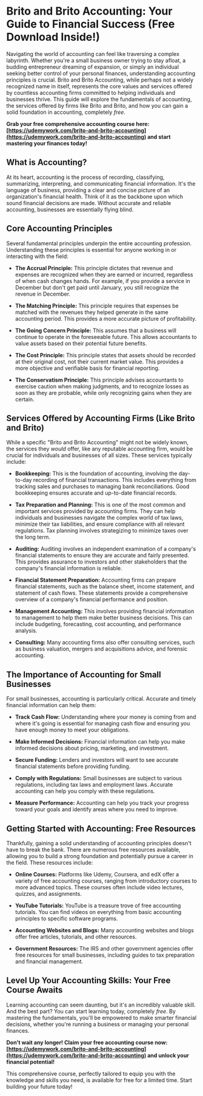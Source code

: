 # Brito and Brito Accounting: Your Guide to Financial Success (Free Download Inside!)

Navigating the world of accounting can feel like traversing a complex labyrinth. Whether you're a small business owner trying to stay afloat, a budding entrepreneur dreaming of expansion, or simply an individual seeking better control of your personal finances, understanding accounting principles is crucial. Brito and Brito Accounting, while perhaps not a widely recognized name in itself, represents the core values and services offered by countless accounting firms committed to helping individuals and businesses thrive. This guide will explore the fundamentals of accounting, the services offered by firms like Brito and Brito, and how you can gain a solid foundation in accounting, completely *free*.

**Grab your free comprehensive accounting course here: [https://udemywork.com/brito-and-brito-accounting](https://udemywork.com/brito-and-brito-accounting) and start mastering your finances today!**

## What is Accounting?

At its heart, accounting is the process of recording, classifying, summarizing, interpreting, and communicating financial information. It's the language of business, providing a clear and concise picture of an organization's financial health. Think of it as the backbone upon which sound financial decisions are made. Without accurate and reliable accounting, businesses are essentially flying blind.

## Core Accounting Principles

Several fundamental principles underpin the entire accounting profession. Understanding these principles is essential for anyone working in or interacting with the field:

*   **The Accrual Principle:** This principle dictates that revenue and expenses are recognized when they are earned or incurred, regardless of when cash changes hands. For example, if you provide a service in December but don't get paid until January, you still recognize the revenue in December.

*   **The Matching Principle:** This principle requires that expenses be matched with the revenues they helped generate in the same accounting period. This provides a more accurate picture of profitability.

*   **The Going Concern Principle:** This assumes that a business will continue to operate in the foreseeable future. This allows accountants to value assets based on their potential future benefits.

*   **The Cost Principle:** This principle states that assets should be recorded at their original cost, not their current market value. This provides a more objective and verifiable basis for financial reporting.

*   **The Conservatism Principle:** This principle advises accountants to exercise caution when making judgments, and to recognize losses as soon as they are probable, while only recognizing gains when they are certain.

## Services Offered by Accounting Firms (Like Brito and Brito)

While a specific "Brito and Brito Accounting" might not be widely known, the services they *would* offer, like any reputable accounting firm, would be crucial for individuals and businesses of all sizes. These services typically include:

*   **Bookkeeping:** This is the foundation of accounting, involving the day-to-day recording of financial transactions. This includes everything from tracking sales and purchases to managing bank reconciliations. Good bookkeeping ensures accurate and up-to-date financial records.

*   **Tax Preparation and Planning:** This is one of the most common and important services provided by accounting firms. They can help individuals and businesses navigate the complex world of tax laws, minimize their tax liabilities, and ensure compliance with all relevant regulations. Tax planning involves strategizing to minimize taxes over the long term.

*   **Auditing:** Auditing involves an independent examination of a company's financial statements to ensure they are accurate and fairly presented. This provides assurance to investors and other stakeholders that the company's financial information is reliable.

*   **Financial Statement Preparation:** Accounting firms can prepare financial statements, such as the balance sheet, income statement, and statement of cash flows. These statements provide a comprehensive overview of a company's financial performance and position.

*   **Management Accounting:** This involves providing financial information to management to help them make better business decisions. This can include budgeting, forecasting, cost accounting, and performance analysis.

*   **Consulting:** Many accounting firms also offer consulting services, such as business valuation, mergers and acquisitions advice, and forensic accounting.

## The Importance of Accounting for Small Businesses

For small businesses, accounting is particularly critical. Accurate and timely financial information can help them:

*   **Track Cash Flow:** Understanding where your money is coming from and where it's going is essential for managing cash flow and ensuring you have enough money to meet your obligations.

*   **Make Informed Decisions:** Financial information can help you make informed decisions about pricing, marketing, and investment.

*   **Secure Funding:** Lenders and investors will want to see accurate financial statements before providing funding.

*   **Comply with Regulations:** Small businesses are subject to various regulations, including tax laws and employment laws. Accurate accounting can help you comply with these regulations.

*   **Measure Performance:** Accounting can help you track your progress toward your goals and identify areas where you need to improve.

## Getting Started with Accounting: Free Resources

Thankfully, gaining a solid understanding of accounting principles doesn't have to break the bank. There are numerous free resources available, allowing you to build a strong foundation and potentially pursue a career in the field. These resources include:

*   **Online Courses:** Platforms like Udemy, Coursera, and edX offer a variety of free accounting courses, ranging from introductory courses to more advanced topics. These courses often include video lectures, quizzes, and assignments.

*   **YouTube Tutorials:** YouTube is a treasure trove of free accounting tutorials. You can find videos on everything from basic accounting principles to specific software programs.

*   **Accounting Websites and Blogs:** Many accounting websites and blogs offer free articles, tutorials, and other resources.

*   **Government Resources:** The IRS and other government agencies offer free resources for small businesses, including guides to tax preparation and financial management.

## Level Up Your Accounting Skills: Your Free Course Awaits

Learning accounting can seem daunting, but it's an incredibly valuable skill. And the best part? You can start learning today, completely *free*. By mastering the fundamentals, you'll be empowered to make smarter financial decisions, whether you're running a business or managing your personal finances.

**Don't wait any longer! Claim your free accounting course now: [https://udemywork.com/brito-and-brito-accounting](https://udemywork.com/brito-and-brito-accounting) and unlock your financial potential!**

This comprehensive course, perfectly tailored to equip you with the knowledge and skills you need, is available for free for a limited time. Start building your future today!
